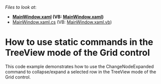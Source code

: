 <!-- default file list -->
*Files to look at*:

* **[MainWindow.xaml](./CS/GridCommands/MainWindow.xaml) (VB: [MainWindow.xaml](./VB/GridCommands/MainWindow.xaml))**
* [MainWindow.xaml.cs](./CS/GridCommands/MainWindow.xaml.cs) (VB: [MainWindow.xaml.vb](./VB/GridCommands/MainWindow.xaml.vb))
<!-- default file list end -->
# How to use static commands in the TreeView mode of the Grid control


<p>This code example demonstrates how to use the ChangeNodeExpanded command to collapse/expand a selected row in the TreeView mode of the Grid control.</p>

<br/>


